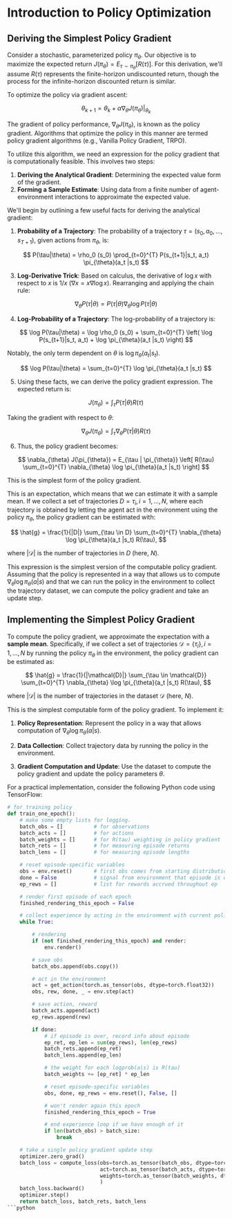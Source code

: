 # Introduction to Policy Optimization

## Deriving the Simplest Policy Gradient

Consider a stochastic, parameterized policy $\pi_{\theta}$. Our objective is to maximize the expected return $J(\pi_{\theta}) = E_{\tau \sim \pi_{\theta}} [R(\tau)]$. For this derivation, we'll assume $R(\tau)$ represents the finite-horizon undiscounted return, though the process for the infinite-horizon discounted return is similar.

To optimize the policy via gradient ascent:

$$
\theta_{k+1} = \theta_k + \alpha \nabla_{\theta} J(\pi_{\theta}) \big|_{\theta_k}
$$

The gradient of policy performance, $\nabla_{\theta} J(\pi_{\theta})$, is known as the policy gradient. Algorithms that optimize the policy in this manner are termed policy gradient algorithms (e.g., Vanilla Policy Gradient, TRPO).

To utilize this algorithm, we need an expression for the policy gradient that is computationally feasible. This involves two steps:

1. **Deriving the Analytical Gradient**: Determining the expected value form of the gradient.
2. **Forming a Sample Estimate**: Using data from a finite number of agent-environment interactions to approximate the expected value.

We'll begin by outlining a few useful facts for deriving the analytical gradient:

1. **Probability of a Trajectory**: The probability of a trajectory $\tau = (s_0, a_0, ..., s_{T+1})$, given actions from $\pi_{\theta}$, is:

$$
P(\tau|\theta) = \rho_0 (s_0) \prod_{t=0}^{T} P(s_{t+1}|s_t, a_t) \pi_{\theta}(a_t |s_t)
$$

3. **Log-Derivative Trick**: Based on calculus, the derivative of $\log x$ with respect to $x$ is $1/x$ ($\nabla x = x \nabla {\log x}$). Rearranging and applying the chain rule:

$$
\nabla_{\theta} P(\tau | \theta) = P(\tau | \theta) \nabla_{\theta} \log P(\tau | \theta)
$$

4. **Log-Probability of a Trajectory**: The log-probability of a trajectory is:

$$
\log P(\tau|\theta) = \log \rho_0 (s_0) + \sum_{t=0}^{T} \left( \log P(s_{t+1}|s_t, a_t) + \log \pi_{\theta}(a_t |s_t) \right)
$$

   Notably, the only term dependent on $\theta$ is $\log \pi_{\theta}(a_t |s_t)$.

$$
\log P(\tau|\theta) = \sum_{t=0}^{T} \log \pi_{\theta}(a_t |s_t)
$$

5. Using these facts, we can derive the policy gradient expression. The expected return is:

$$
J(\pi_{\theta}) = \int_{\tau} P(\tau|\theta) R(\tau)
$$

   Taking the gradient with respect to $\theta$:

$$
\nabla_{\theta} J(\pi_{\theta}) = \int_{\tau} \nabla_{\theta} P(\tau|\theta) R(\tau)
$$

6. Thus, the policy gradient becomes:

$$
\nabla_{\theta} J(\pi_{\theta}) = E_{\tau | \pi_{\theta}} \left[ R(\tau) \sum_{t=0}^{T} \nabla_{\theta} \log \pi_{\theta}(a_t |s_t) \right]
$$

   This is the simplest form of the policy gradient.

This is an expectation, which means that we can estimate it with a sample mean. If we collect a set of trajectories $D = {\tau_i}, i=1,...,N$, where each trajectory is obtained by letting the agent act in the environment using the policy $\pi_{\theta}$, the policy gradient can be estimated with:

$$
\hat{g} = \frac{1}{|D|} \sum_{\tau \in D} \sum_{t=0}^{T} \nabla_{\theta} \log \pi_{\theta}(a_t |s_t) R(\tau),
$$

where $|\mathcal{D}|$ is the number of trajectories in $D$ (here, $N$).

This expression is the simplest version of the computable policy gradient. Assuming that the policy is represented in a way that allows us to compute $\nabla_{\theta} \log \pi_{\theta}(a|s)$ and that we can run the policy in the environment to collect the trajectory dataset, we can compute the policy gradient and take an update step.

## Implementing the Simplest Policy Gradient

To compute the policy gradient, we approximate the expectation with a **sample mean**. Specifically, if we collect a set of trajectories $\mathcal{D} = \{\tau_i\}, {i=1,...,N}$ by running the policy $\pi_{\theta}$ in the environment, the policy gradient can be estimated as:

$$
\hat{g} = \frac{1}{|\mathcal{D}|} \sum_{\tau \in \mathcal{D}} \sum_{t=0}^{T} \nabla_{\theta} \log \pi_{\theta}(a_t |s_t) R(\tau),
$$

where $|\mathcal{D}|$ is the number of trajectories in the dataset $\mathcal{D}$ (here, $N$).

This is the simplest computable form of the policy gradient. To implement it:

1. **Policy Representation**: Represent the policy in a way that allows computation of $\nabla_{\theta} \log \pi_{\theta}(a|s)$.

2. **Data Collection**: Collect trajectory data by running the policy in the environment.

3. **Gradient Computation and Update**: Use the dataset to compute the policy gradient and update the policy parameters $\theta$.

For a practical implementation, consider the following Python code using TensorFlow:

```python
# for training policy
def train_one_epoch():
    # make some empty lists for logging.
    batch_obs = []          # for observations
    batch_acts = []         # for actions
    batch_weights = []      # for R(tau) weighting in policy gradient
    batch_rets = []         # for measuring episode returns
    batch_lens = []         # for measuring episode lengths

    # reset episode-specific variables
    obs = env.reset()       # first obs comes from starting distribution
    done = False            # signal from environment that episode is over
    ep_rews = []            # list for rewards accrued throughout ep

    # render first episode of each epoch
    finished_rendering_this_epoch = False

    # collect experience by acting in the environment with current policy
    while True:

        # rendering
        if (not finished_rendering_this_epoch) and render:
            env.render()

        # save obs
        batch_obs.append(obs.copy())

        # act in the environment
        act = get_action(torch.as_tensor(obs, dtype=torch.float32))
        obs, rew, done, _ = env.step(act)

        # save action, reward
        batch_acts.append(act)
        ep_rews.append(rew)

        if done:
            # if episode is over, record info about episode
            ep_ret, ep_len = sum(ep_rews), len(ep_rews)
            batch_rets.append(ep_ret)
            batch_lens.append(ep_len)

            # the weight for each logprob(a|s) is R(tau)
            batch_weights += [ep_ret] * ep_len

            # reset episode-specific variables
            obs, done, ep_rews = env.reset(), False, []

            # won't render again this epoch
            finished_rendering_this_epoch = True

            # end experience loop if we have enough of it
            if len(batch_obs) > batch_size:
                break

    # take a single policy gradient update step
    optimizer.zero_grad()
    batch_loss = compute_loss(obs=torch.as_tensor(batch_obs, dtype=torch.float32),
                              act=torch.as_tensor(batch_acts, dtype=torch.int32),
                              weights=torch.as_tensor(batch_weights, dtype=torch.float32)
                              )
    batch_loss.backward()
    optimizer.step()
    return batch_loss, batch_rets, batch_lens
```python
